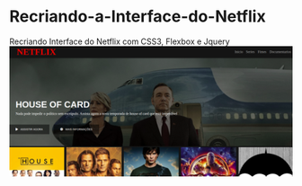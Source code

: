 # Recriando-a-Interface-do-Netflix
Recriando Interface do Netflix com CSS3, Flexbox e Jquery
![](https://raw.githubusercontent.com/andreluis2005/Recriando-a-Interface-do-Netflix/main/img/tela.png)
